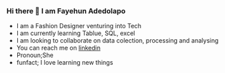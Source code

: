 ### Hi there 👋 I am Fayehun Adedolapo
- I am a Fashion Designer venturing into Tech
- I am currently learning Tablue, SQL, excel
- I am looking to collaborate on data colection, processing and analysing
- You can reach me on [linkedin](https://www.linkedin.com/in/fayehun-adedolapo-0a03962b0/)
- Pronoun;She
- funfact; I love learning new things



<!--
**FayehunAdedolapo/Fayehunadedolapo** is a ✨ _special_ ✨ repository because its `README.md` (this file) appears on your GitHub profile.

Here are some ideas to get you started:

- 🔭 I’m currently working on ...
- 🌱 I’m currently learning ...
- 👯 I’m looking to collaborate on ...
- 🤔 I’m looking for help with ...
- 💬 Ask me about ...
- 📫 How to reach me: ...
- 😄 Pronouns: ...
- ⚡ Fun fact: ...
-->
